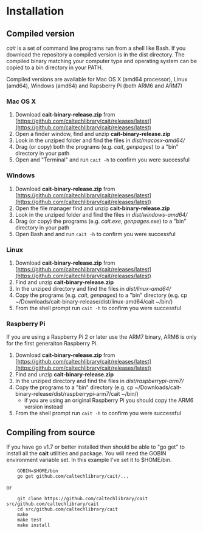 
# Installation

## Compiled version

*cait* is a set of command line programs run from a shell like Bash. If you download the
repository a compiled version is in the dist directory. The compiled binary matching
your computer type and operating system can be copied to a bin directory in your PATH.

Compiled versions are available for Mac OS X (amd64 processor), Linux (amd64), Windows
(amd64) and Rapsberry Pi (both ARM6 and ARM7)

### Mac OS X

1. Download **cait-binary-release.zip** from [https://github.com/caltechlibrary/cait/releases/latest](https://github.com/caltechlibrary/cait/releases/latest)
2. Open a finder window, find and unzip **cait-binary-release.zip**
3. Look in the unziped folder and find the files in *dist/macosx-amd64/*
4. Drag (or copy) both the programs (e.g. *cait*, *genpages*) to a "bin" directory in your path
5. Open and "Terminal" and run `cait -h` to confirm you were successful

### Windows

1. Download **cait-binary-release.zip** from [https://github.com/caltechlibrary/cait/releases/latest](https://github.com/caltechlibrary/cait/releases/latest)
2. Open the file manager find and unzip **cait-binary-release.zip**
3. Look in the unziped folder and find the files in *dist/windows-amd64/*
4. Drag (or copy) the programs (e.g. *cait.exe*, *genpages.exe*) to a "bin" directory in your path
5. Open Bash and and run `cait -h` to confirm you were successful

### Linux

1. Download **cait-binary-release.zip** from [https://github.com/caltechlibrary/cait/releases/latest](https://github.com/caltechlibrary/cait/releases/latest)
2. Find and unzip **cait-binary-release.zip**
3. In the unziped directory and find the files in *dist/linux-amd64/*
4. Copy the programs (e.g. *cait*, *genpages*) to a "bin" directory (e.g. cp ~/Downloads/cait-binary-release/dist/linux-amd64/cait ~/bin/)
5. From the shell prompt run `cait -h` to confirm you were successful

### Raspberry Pi

If you are using a Raspberry Pi 2 or later use the ARM7 binary, ARM6 is only for the first generaiton Raspberry Pi.

1. Download **cait-binary-release.zip** from [https://github.com/caltechlibrary/cait/releases/latest](https://github.com/caltechlibrary/cait/releases/latest)
2. Find and unzip **cait-binary-release.zip**
3. In the unziped directory and find the files in *dist/raspberrypi-arm7/*
4. Copy the programs to a "bin" directory (e.g. cp ~/Downloads/cait-binary-release/dist/raspberrypi-arm7/cait ~/bin/)
    + if you are using an original Raspberry Pi you should copy the ARM6 version instead
5. From the shell prompt run `cait -h` to confirm you were successful


## Compiling from source

If you have go v1.7 or better installed then should be able to "go get" to install all the **cait** utilities and
package. You will need the GOBIN environment variable set. In this example I've set it to $HOME/bin.

```
    GOBIN=$HOME/bin
    go get github.com/caltechlibrary/cait/...
```

or

```
    git clone https://github.com/caltechlibrary/cait src/github.com/caltechlibrary/cait
    cd src/github.com/caltechlibrary/cait
    make
    make test
    make install
```

